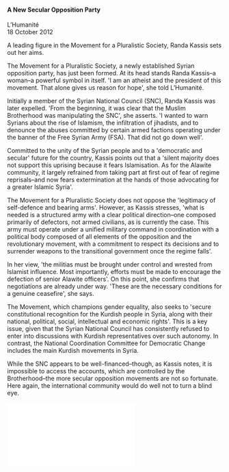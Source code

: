 <h4>A New Secular Opposition Party</h4>

L’Humanité  
18 October 2012  

A leading figure in the Movement for a Pluralistic Society, Randa Kassis sets out her aims.

The Movement for a Pluralistic Society, a newly established Syrian opposition party, has just been formed. At its head stands Randa Kassis–a woman–a powerful symbol in itself. 'I am an atheist and the president of this movement. That alone gives us reason for hope', she told L’Humanité.

Initially a member of the Syrian National Council (SNC), Randa Kassis was later expelled. 'From the beginning, it was clear that the Muslim Brotherhood was manipulating the SNC', she asserts. 'I wanted to warn Syrians about the rise of Islamism, the infiltration of jihadists, and to denounce the abuses committed by certain armed factions operating under the banner of the Free Syrian Army (FSA). That did not go down well'.

Committed to the unity of the Syrian people and to a 'democratic and secular' future for the country, Kassis points out that a 'silent majority does not support this uprising because it fears Islamisation. As for the Alawite community, it largely refrained from taking part at first out of fear of regime reprisals–and now fears extermination at the hands of those advocating for a greater Islamic Syria'.

The Movement for a Pluralistic Society does not oppose the 'legitimacy of self-defence and bearing arms'. However, as Kassis stresses, 'what is needed is a structured army with a clear political direction–one composed primarily of defectors, not armed civilians, as is currently the case. This army must operate under a unified military command in coordination with a political body composed of all elements of the opposition and the revolutionary movement, with a commitment to respect its decisions and to surrender weapons to the transitional government once the regime falls'.

In her view, 'the militias must be brought under control and wrested from Islamist influence. Most importantly, efforts must be made to encourage the defection of senior Alawite officers'. On this point, she confirms that negotiations are already under way. 'These are the necessary conditions for a genuine ceasefire', she says.

The Movement, which champions gender equality, also seeks to 'secure constitutional recognition for the Kurdish people in Syria, along with their national, political, social, intellectual and economic rights'. This is a key issue, given that the Syrian National Council has consistently refused to enter into discussions with Kurdish representatives over such autonomy. In contrast, the National Coordination Committee for Democratic Change includes the main Kurdish movements in Syria.

While the SNC appears to be well-financed–though, as Kassis notes, it is impossible to access the accounts, which are controlled by the Brotherhood–the more secular opposition movements are not so fortunate. Here again, the international community would do well not to turn a blind eye.

![](94-L_Humanite%CC%81.pdf)
<p></p>
